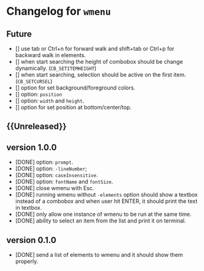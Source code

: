 # Changelog for `wmenu`

## Future

- [] use tab or Ctrl+n for forward walk and shift+tab or Ctrl+p for backward walk in elements.
- [] when start searching the height of combobox should be change dynamically. (`CB_SETITEMHEIGHT`)
- [] when start searching, selection should be active on the first item.(`CB_SETCURSEL`)
- [] option for set background/foreground colors.
- [] option: `position`
- [] option: `width` and `height`.
- [] option for set position at bottom/center/top.

## {{Unreleased}}

## version 1.0.0

- [DONE] option: `prompt`.
- [DONE] option: `-lineNumber`;
- [DONE] option: `caseInsensitive`.
- [DONE] option: `fontName` and `fontSize`.
- [DONE] close wmenu with Esc.
- [DONE] running wmenu without `-elements` option should show a textbox instead of a combobox and when user hit ENTER, it should print the text in textbox.
- [DONE] only allow one instance of wmenu to be run at the same time.
- [DONE] ability to select an item from the list and print it on terminal.

## version 0.1.0

- [DONE] send a list of elements to wmenu and it should show them properly.
